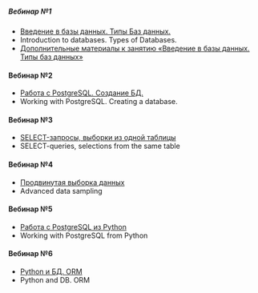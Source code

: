 ##### Вебинар №1
* [Введение в базы данных. Типы Баз данных.](https://github.com/majkl84/Netology_new/tree/main/SQL/Introduction%20to%20databases.%20Types%20of%20Databases)
* Introduction to databases. Types of Databases.
* [Дополнительные материалы к занятию «Введение в базы данных. Типы баз данных»](https://aws.amazon.com/ru/nosql/)
#### Вебинар №2
* [Работа с PostgreSQL. Создание БД.](https://github.com/majkl84/Netology_new/tree/main/SQL/Working%20with%20PostgreSQL%20from%20Python)
* Working with PostgreSQL. Creating a database.
#### Вебинар №3
* [SELECT-запросы, выборки из одной таблицы](https://github.com/majkl84/Netology_new/tree/main/SQL/SELECT-queries%2C%20selections%20from%20the%20same%20table)
* SELECT-queries, selections from the same table
#### Вебинар №4
* [Продвинутая выборка данных](https://github.com/majkl84/Netology_new/tree/main/SQL/Advanced%20data%20sampling)
* Advanced data sampling
#### Вебинар №5
* [Работа с PostgreSQL из Python](https://github.com/majkl84/Netology_new/tree/main/SQL/Working%20with%20PostgreSQL%20from%20Python)
* Working with PostgreSQL from Python
#### Вебинар №6
* [Python и БД. ORM](https://github.com/majkl84/Netology_new/tree/main/SQL/Python%20and%20DB.%20ORM)
* Python and DB. ORM
